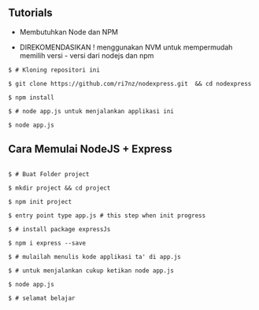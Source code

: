 ## Tutorials

- Membutuhkan Node dan NPM    

- DIREKOMENDASIKAN ! menggunakan NVM untuk mempermudah memilih versi - versi dari nodejs dan npm   

```shell
$ # Kloning repositori ini 

$ git clone https://github.com/ri7nz/nodexpress.git  && cd nodexpress   

$ npm install    

$ # node app.js untuk menjalankan applikasi ini

$ node app.js   

```

## Cara Memulai NodeJS + Express

   
```shell 

$ # Buat Folder project 
   
$ mkdir project && cd project   
   
$ npm init project
   
$ entry point type app.js # this step when init progress

$ # install package expressJs

$ npm i express --save

$ # mulailah menulis kode applikasi ta' di app.js

$ # untuk menjalankan cukup ketikan node app.js

$ node app.js

$ # selamat belajar
   
```
